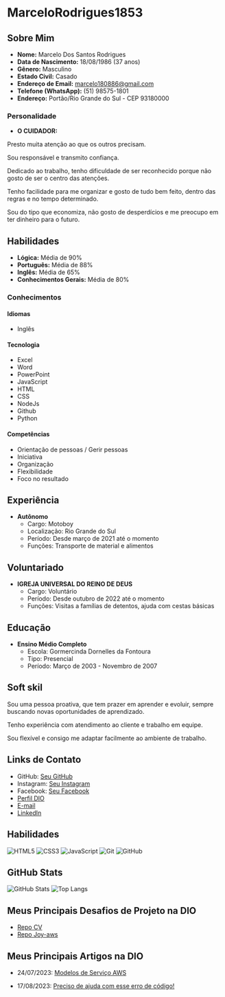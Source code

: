 # MarceloRodrigues1853

## Sobre Mim
- **Nome:** Marcelo Dos Santos Rodrigues
- **Data de Nascimento:** 18/08/1986 (37 anos)
- **Gênero:** Masculino
- **Estado Civil:** Casado
- **Endereço de Email:** marcelo180886@gmail.com
- **Telefone (WhatsApp):** (51) 98575-1801
- **Endereço:** Portão/Rio Grande do Sul - CEP 93180000

### Personalidade
- **O CUIDADOR:** 

Presto muita atenção ao que os outros precisam. 

Sou responsável e transmito confiança.

Dedicado ao trabalho, tenho dificuldade de ser reconhecido porque não gosto de ser o centro das atenções. 

Tenho facilidade para me organizar e gosto de tudo bem feito, dentro das regras e no tempo determinado. 
 
Sou do tipo que economiza, não gosto de desperdícios e me preocupo em ter dinheiro para o futuro.

## Habilidades
- **Lógica:** Média de 90%
- **Português:** Média de 88%
- **Inglês:** Média de 65%
- **Conhecimentos Gerais:** Média de 80%

### Conhecimentos
#### Idiomas
- Inglês

#### Tecnologia
- Excel
- Word
- PowerPoint
- JavaScript
- HTML
- CSS
- NodeJs
- Github
- Python

#### Competências
- Orientação de pessoas / Gerir pessoas
- Iniciativa
- Organização
- Flexibilidade
- Foco no resultado

## Experiência
- **Autônomo**
  - Cargo: Motoboy
  - Localização: Rio Grande do Sul
  - Período: Desde março de 2021 até o momento
  - Funções: Transporte de material e alimentos

## Voluntariado
- **IGREJA UNIVERSAL DO REINO DE DEUS**
  - Cargo: Voluntário
  - Período: Desde outubro de 2022 até o momento
  - Funções: Visitas a famílias de detentos, ajuda com cestas básicas

## Educação
- **Ensino Médio Completo**
  - Escola: Gormercinda Dornelles da Fontoura
  - Tipo: Presencial
  - Período: Março de 2003 - Novembro de 2007

## Soft skil
Sou uma pessoa proativa, que tem prazer em aprender e evoluir, sempre buscando novas oportunidades de aprendizado. 

Tenho experiência com atendimento ao cliente e trabalho em equipe. 

Sou flexível e consigo me adaptar facilmente ao ambiente de trabalho.


## Links de Contato
- GitHub: [Seu GitHub](https://github.com/MarceloRodrigues1853)
- Instagram: [Seu Instagram](https://www.instagram.com/marcelo180886/)
- Facebook: [Seu Facebook](https://www.facebook.com/marcelo.rodrigues.37819959)
- [Perfil DIO](https://www.dio.me/users/Marcelo180886)
- [E-mail](mailto:marcelo180886@gmail.com)
- [LinkedIn](https://www.linkedin.com/in/marcelo-rodrigues-12724a1b7/)

## Habilidades
![HTML5](https://img.shields.io/badge/HTML5-000?style=for-the-badge&logo=html5&logoColor=30A3DC)
![CSS3](https://img.shields.io/badge/CSS3-000?style=for-the-badge&logo=css3&logoColor=E94D5F)
![JavaScript](https://img.shields.io/badge/JavaScript-000?style=for-the-badge&logo=javascript&logoColor=30A3DC)
![Git](https://img.shields.io/badge/Git-000?style=for-the-badge&logo=git&logoColor=E94D5F)
![GitHub](https://img.shields.io/badge/GitHub-000?style=for-the-badge&logo=github&logoColor=30A3DC)

## GitHub Stats
![GitHub Stats](https://github-readme-stats.vercel.app/api?username=MarceloRodrigues1853&theme=dark&bg_color=000&border_color=30A3DC&show_icons=true&icon_color=30A3DC&title_color=E94D5F&text_color=FFF)
![Top Langs](https://github-readme-stats-git-masterrstaa-rickstaa.vercel.app/api/top-langs/?username=MarceloRodrigues1853&layout=compact&bg_color=000&border_color=30A3DC&title_color=E94D5F&text_color=FFF)

## Meus Principais Desafios de Projeto na DIO
- [Repo CV](https://github.com/MarceloRodrigues1853/cv)
- [Repo Joy-aws](https://github.com/MarceloRodrigues1853/Joy-aws)

## Meus Principais Artigos na DIO
- 24/07/2023: [Modelos de Serviço AWS](https://web.dio.me/articles/modelos-de-servico-aws?back=%2Farticles&page=1&order=oldest)

- 17/08/2023: [Preciso de ajuda com esse erro de código!](https://web.dio.me/articles/preciso-de-ajuda-com-esse-erro-de-codigo?back=%2Farticles&page=1&order=oldest)
